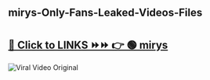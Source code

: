 
 ## mirys-Only-Fans-Leaked-Videos-Files

# <h2><a href="https://mediaupload.pro?mirys">🔗 Click to LINKS ⏩⏩ 👉 🟢 mirys </a></h2>

<a href="https://mediaupload.pro?mirys" rel="nofollow" data-target="animated-image.originalLink"><img src="https://i.ibb.co.com/xMMVF88/686577567.gif" alt="Viral Video Original" style="max-width: 100%; display: inline-block;" data-target="animated-image.originalImage"></a>